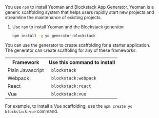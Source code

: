 You use `npm` to install Yeoman and Blockstack App Generator. Yeoman is a generic scaffolding system that helps users rapidly start new projects and streamline the maintenance of existing projects.


1. Use `npm` to install Yeoman and the Blockstack generator

    ```bash
    npm install -g yo generator-blockstack
    ```
    
You can use the generator to create scaffolding for a starter application. The generator can create scaffoling for any of these frameworks:

<table class="uk-table">
  <tr>
    <th>Framework</th>
    <th>Use this command to install</th>
  </tr>
  <tr>
    <td>Plain Javascript</td>
    <td><code> blockstack</code></td>
  </tr>
  <tr>
    <td>Webpack</td>
    <td><code> blockstack:webpack</code></td>
  </tr>
  <tr>
    <td>React</td>
    <td><code> blockstack:react</code></td>
  </tr>
  <tr>
    <td>Vue</td>
    <td><code> blockstack:vue</code></td>
  </tr>
</table>

For example, to install a Vue scaffolding, use the  `npm create yo blockstack:vue` command.
